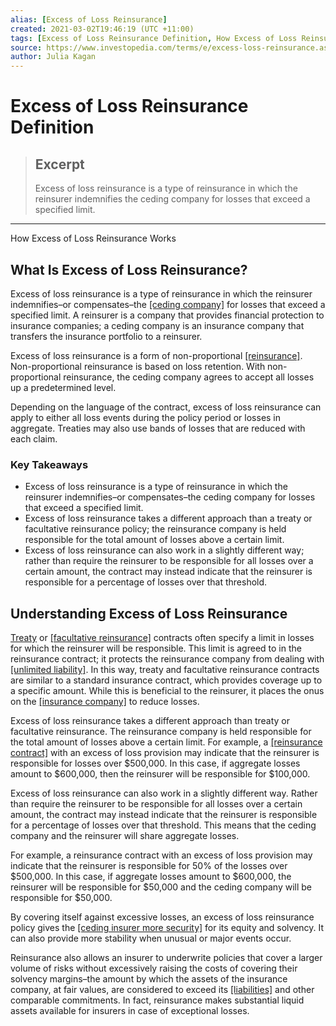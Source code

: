 ```yaml
---
alias: [Excess of Loss Reinsurance]
created: 2021-03-02T19:46:19 (UTC +11:00)
tags: [Excess of Loss Reinsurance Definition, How Excess of Loss Reinsurance Works]
source: https://www.investopedia.com/terms/e/excess-loss-reinsurance.asp
author: Julia Kagan
---
```


# Excess of Loss Reinsurance Definition

> ## Excerpt
> Excess of loss reinsurance is a type of reinsurance in which the reinsurer indemnifies the ceding company for losses that exceed a specified limit.

---

How Excess of Loss Reinsurance Works
## What Is Excess of Loss Reinsurance?

Excess of loss reinsurance is a type of reinsurance in which the reinsurer indemnifies–or compensates–the [[ceding company]](https://www.investopedia.com/terms/c/ceding-company.asp) for losses that exceed a specified limit. A reinsurer is a company that provides financial protection to insurance companies; a ceding company is an insurance company that transfers the insurance portfolio to a reinsurer.

Excess of loss reinsurance is a form of non-proportional [[reinsurance]](https://www.investopedia.com/articles/markets/081716/facultative-vs-treaty-reinsurance-differences-and-examples.asp). Non-proportional reinsurance is based on loss retention. With non-proportional reinsurance, the ceding company agrees to accept all losses up a predetermined level.

Depending on the language of the contract, excess of loss reinsurance can apply to either all loss events during the policy period or losses in aggregate. Treaties may also use bands of losses that are reduced with each claim.

### Key Takeaways

-   Excess of loss reinsurance is a type of reinsurance in which the reinsurer indemnifies–or compensates–the ceding company for losses that exceed a specified limit.
-   Excess of loss reinsurance takes a different approach than a treaty or facultative reinsurance policy; the reinsurance company is held responsible for the total amount of losses above a certain limit.
-   Excess of loss reinsurance can also work in a slightly different way; rather than require the reinsurer to be responsible for all losses over a certain amount, the contract may instead indicate that the reinsurer is responsible for a percentage of losses over that threshold.

## Understanding Excess of Loss Reinsurance

[Treaty](https://www.investopedia.com/terms/t/treaty-reinsurance.asp) or [[facultative reinsurance]](https://www.investopedia.com/terms/f/facultative-reinsurance.asp) contracts often specify a limit in losses for which the reinsurer will be responsible. This limit is agreed to in the reinsurance contract; it protects the reinsurance company from dealing with [[unlimited liability]](https://www.investopedia.com/terms/u/unlimited-liability.asp). In this way, treaty and facultative reinsurance contracts are similar to a standard insurance contract, which provides coverage up to a specific amount. While this is beneficial to the reinsurer, it places the onus on the [[insurance company]](https://www.investopedia.com/articles/personal-finance/010715/worlds-top-10-insurance-companies.asp) to reduce losses.

Excess of loss reinsurance takes a different approach than treaty or facultative reinsurance. The reinsurance company is held responsible for the total amount of losses above a certain limit. For example, a [[reinsurance contract]](https://www.investopedia.com/terms/r/reinsurance.asp) with an excess of loss provision may indicate that the reinsurer is responsible for losses over $500,000. In this case, if aggregate losses amount to $600,000, then the reinsurer will be responsible for $100,000.

Excess of loss reinsurance can also work in a slightly different way. Rather than require the reinsurer to be responsible for all losses over a certain amount, the contract may instead indicate that the reinsurer is responsible for a percentage of losses over that threshold. This means that the ceding company and the reinsurer will share aggregate losses.

For example, a reinsurance contract with an excess of loss provision may indicate that the reinsurer is responsible for 50% of the losses over $500,000. In this case, if aggregate losses amount to $600,000, the reinsurer will be responsible for $50,000 and the ceding company will be responsible for $50,000.

By covering itself against excessive losses, an excess of loss reinsurance policy gives the [[ceding insurer more security]](https://www.investopedia.com/terms/r/reinsurance-ceded.asp) for its equity and solvency. It can also provide more stability when unusual or major events occur.

Reinsurance also allows an insurer to underwrite policies that cover a larger volume of risks without excessively raising the costs of covering their solvency margins–the amount by which the assets of the insurance company, at fair values, are considered to exceed its [[liabilities]](https://www.investopedia.com/terms/l/liability.asp) and other comparable commitments. In fact, reinsurance makes substantial liquid assets available for insurers in case of exceptional losses.
